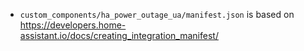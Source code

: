 - `custom_components/ha_power_outage_ua/manifest.json` is based on https://developers.home-assistant.io/docs/creating_integration_manifest/
